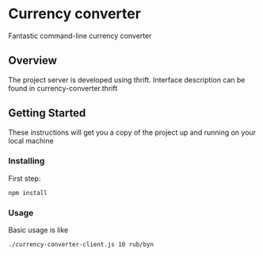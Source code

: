# Currency converter

Fantastic command-line currency converter

## Overview

The project server is developed using thrift. Interface description can be found in currency-converter.thrift

## Getting Started

These instructions will get you a copy of the project up and running on your local machine

### Installing

First step:

```
npm install
```

### Usage

Basic usage is like
```
./currency-converter-client.js 10 rub/byn
```
